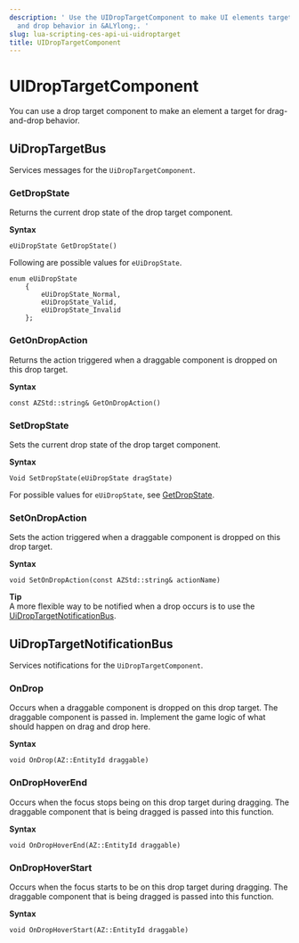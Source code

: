 ```yaml
---
description: ' Use the UIDropTargetComponent to make UI elements targets for drag
  and drop behavior in &ALYlong;. '
slug: lua-scripting-ces-api-ui-uidroptarget
title: UIDropTargetComponent
---
```

# UIDropTargetComponent<a name="lua-scripting-ces-api-ui-uidroptarget"></a>

You can use a drop target component to make an element a target for drag\-and\-drop behavior\.

## UiDropTargetBus<a name="lua-scripting-ces-api-ui-uidroptarget-uidroptargetbus"></a>

Services messages for the `UiDropTargetComponent`\.

### GetDropState<a name="lua-scripting-ces-api-ui-uidroptarget-uidroptargetbus-getdropstate"></a>

Returns the current drop state of the drop target component\.

**Syntax**

```
eUiDropState GetDropState()
```

Following are possible values for `eUiDropState`\.

```
enum eUiDropState
    {
        eUiDropState_Normal,
        eUiDropState_Valid,
        eUiDropState_Invalid
    };
```

### GetOnDropAction<a name="lua-scripting-ces-api-ui-uidroptarget-uidroptargetbus-getondropaction"></a>

Returns the action triggered when a draggable component is dropped on this drop target\.

**Syntax**

```
const AZStd::string& GetOnDropAction()
```

### SetDropState<a name="lua-scripting-ces-api-ui-uidroptarget-uidroptargetbus-setdropstate"></a>

Sets the current drop state of the drop target component\.

**Syntax**

```
Void SetDropState(eUiDropState dragState)
```

For possible values for `eUiDropState`, see [GetDropState](#lua-scripting-ces-api-ui-uidroptarget-uidroptargetbus-getdropstate)\.

### SetOnDropAction<a name="lua-scripting-ces-api-ui-uidroptarget-uidroptargetbus-setondropaction"></a>

Sets the action triggered when a draggable component is dropped on this drop target\.

**Syntax**

```
void SetOnDropAction(const AZStd::string& actionName)
```

**Tip**  
A more flexible way to be notified when a drop occurs is to use the [UiDropTargetNotificationBus](#lua-scripting-ces-api-ui-uidroptarget-uidroptargetnotificationbus)\.

## UiDropTargetNotificationBus<a name="lua-scripting-ces-api-ui-uidroptarget-uidroptargetnotificationbus"></a>

Services notifications for the `UiDropTargetComponent`\.

### OnDrop<a name="lua-scripting-ces-api-ui-uidroptarget-uidroptargetnotificationbus-ondrop"></a>

Occurs when a draggable component is dropped on this drop target\. The draggable component is passed in\. Implement the game logic of what should happen on drag and drop here\.

**Syntax**

```
void OnDrop(AZ::EntityId draggable)
```

### OnDropHoverEnd<a name="lua-scripting-ces-api-ui-uidroptarget-uidroptargetnotificationbus-ondrophoverend"></a>

Occurs when the focus stops being on this drop target during dragging\. The draggable component that is being dragged is passed into this function\.

**Syntax**

```
void OnDropHoverEnd(AZ::EntityId draggable)
```

### OnDropHoverStart<a name="lua-scripting-ces-api-ui-uidroptarget-uidroptargetnotificationbus-ondrophoverstart"></a>

Occurs when the focus starts to be on this drop target during dragging\. The draggable component that is being dragged is passed into this function\.

**Syntax**

```
void OnDropHoverStart(AZ::EntityId draggable)
```